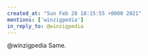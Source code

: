 ```yaml
---
created_at: "Sun Feb 28 18:15:55 +0000 2021"
mentions: ['winzigpedia']
in_reply_to: @winzigpedia
---
```


@winzigpedia Same.